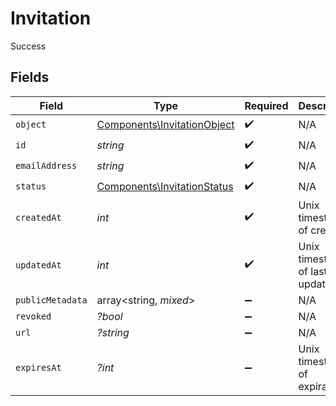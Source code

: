 # Invitation

Success


## Fields

| Field                                                                      | Type                                                                       | Required                                                                   | Description                                                                | Example                                                                    |
| -------------------------------------------------------------------------- | -------------------------------------------------------------------------- | -------------------------------------------------------------------------- | -------------------------------------------------------------------------- | -------------------------------------------------------------------------- |
| `object`                                                                   | [Components\InvitationObject](../../Models/Components/InvitationObject.md) | :heavy_check_mark:                                                         | N/A                                                                        |                                                                            |
| `id`                                                                       | *string*                                                                   | :heavy_check_mark:                                                         | N/A                                                                        |                                                                            |
| `emailAddress`                                                             | *string*                                                                   | :heavy_check_mark:                                                         | N/A                                                                        |                                                                            |
| `status`                                                                   | [Components\InvitationStatus](../../Models/Components/InvitationStatus.md) | :heavy_check_mark:                                                         | N/A                                                                        | pending                                                                    |
| `createdAt`                                                                | *int*                                                                      | :heavy_check_mark:                                                         | Unix timestamp of creation.<br/>                                           |                                                                            |
| `updatedAt`                                                                | *int*                                                                      | :heavy_check_mark:                                                         | Unix timestamp of last update.<br/>                                        |                                                                            |
| `publicMetadata`                                                           | array<string, *mixed*>                                                     | :heavy_minus_sign:                                                         | N/A                                                                        |                                                                            |
| `revoked`                                                                  | *?bool*                                                                    | :heavy_minus_sign:                                                         | N/A                                                                        | false                                                                      |
| `url`                                                                      | *?string*                                                                  | :heavy_minus_sign:                                                         | N/A                                                                        |                                                                            |
| `expiresAt`                                                                | *?int*                                                                     | :heavy_minus_sign:                                                         | Unix timestamp of expiration.<br/>                                         |                                                                            |